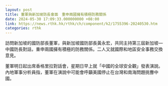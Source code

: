 ```yaml
---
layout: post
title: 董軍與新加坡防長會面　重申兩國擁有積極防務關係
date: 2024-05-30 17:09:33.000000000 +08:00
link: https://news.rthk.hk/rthk/ch/component/k2/1755396-20240530.htm
categories: rthk
---
```


訪問新加坡的國防部長董軍，與新加坡國防部長黃永宏，共同主持第三屆新加坡—中國防長對話，重申兩國擁有積極的防務關係。二人又就國際和地區安全事務交換意見。

董軍明日起出席香格里拉對話會，星期日早上就「中國的全球安全觀」發表演說。內地軍事分析員指，董軍在演說中可能會呼籲美國停止在台灣和南海問題挑釁中國。
